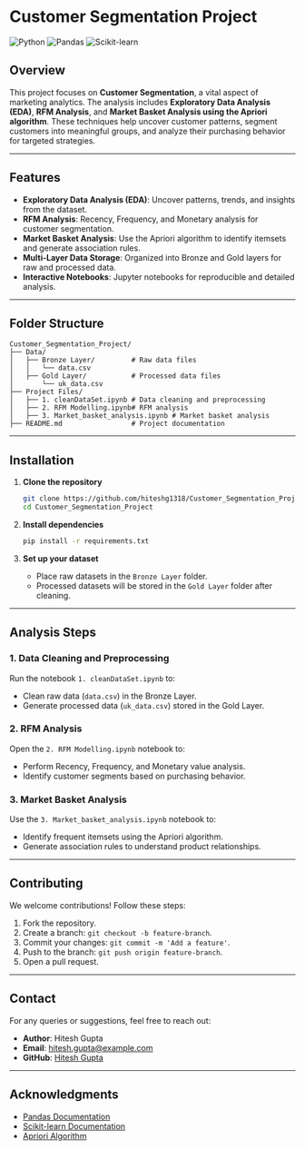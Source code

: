 
# Customer Segmentation Project

![Python](https://img.shields.io/badge/Python-3.9-blue)
![Pandas](https://img.shields.io/badge/Pandas-1.x-lightblue)
![Scikit-learn](https://img.shields.io/badge/Scikit--learn-1.x-orange)

## Overview

This project focuses on **Customer Segmentation**, a vital aspect of marketing analytics. The analysis includes **Exploratory Data Analysis (EDA)**, **RFM Analysis**, and **Market Basket Analysis using the Apriori algorithm**. These techniques help uncover customer patterns, segment customers into meaningful groups, and analyze their purchasing behavior for targeted strategies.

---

## Features

- **Exploratory Data Analysis (EDA)**: Uncover patterns, trends, and insights from the dataset.
- **RFM Analysis**: Recency, Frequency, and Monetary analysis for customer segmentation.
- **Market Basket Analysis**: Use the Apriori algorithm to identify itemsets and generate association rules.
- **Multi-Layer Data Storage**: Organized into Bronze and Gold layers for raw and processed data.
- **Interactive Notebooks**: Jupyter notebooks for reproducible and detailed analysis.

---

## Folder Structure

```
Customer_Segmentation_Project/
├── Data/
│   ├── Bronze Layer/         # Raw data files
│   │   └── data.csv
│   ├── Gold Layer/           # Processed data files
│       └── uk_data.csv
├── Project Files/
│   ├── 1. cleanDataSet.ipynb # Data cleaning and preprocessing
│   ├── 2. RFM Modelling.ipynb# RFM analysis
│   ├── 3. Market_basket_analysis.ipynb # Market basket analysis
├── README.md                 # Project documentation
```

---

## Installation

1. **Clone the repository**
   ```bash
   git clone https://github.com/hiteshg1318/Customer_Segmentation_Project.git
   cd Customer_Segmentation_Project
   ```

2. **Install dependencies**
   ```bash
   pip install -r requirements.txt
   ```

3. **Set up your dataset**
   - Place raw datasets in the `Bronze Layer` folder.
   - Processed datasets will be stored in the `Gold Layer` folder after cleaning.

---

## Analysis Steps

### 1. Data Cleaning and Preprocessing
Run the notebook `1. cleanDataSet.ipynb` to:
- Clean raw data (`data.csv`) in the Bronze Layer.
- Generate processed data (`uk_data.csv`) stored in the Gold Layer.

### 2. RFM Analysis
Open the `2. RFM Modelling.ipynb` notebook to:
- Perform Recency, Frequency, and Monetary value analysis.
- Identify customer segments based on purchasing behavior.

### 3. Market Basket Analysis
Use the `3. Market_basket_analysis.ipynb` notebook to:
- Identify frequent itemsets using the Apriori algorithm.
- Generate association rules to understand product relationships.

---


## Contributing

We welcome contributions! Follow these steps:

1. Fork the repository.
2. Create a branch: `git checkout -b feature-branch`.
3. Commit your changes: `git commit -m 'Add a feature'`.
4. Push to the branch: `git push origin feature-branch`.
5. Open a pull request.

---


## Contact

For any queries or suggestions, feel free to reach out:

- **Author**: Hitesh Gupta  
- **Email**: hitesh.gupta@example.com  
- **GitHub**: [Hitesh Gupta](https://github.com/hiteshg1318)

---

## Acknowledgments

- [Pandas Documentation](https://pandas.pydata.org/)
- [Scikit-learn Documentation](https://scikit-learn.org/)
- [Apriori Algorithm](https://en.wikipedia.org/wiki/Apriori_algorithm)
